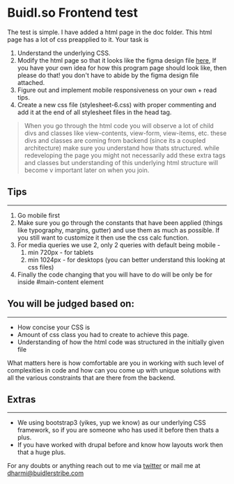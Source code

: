 # Buidl.so Frontend test
The test is simple.
I have added a html page in the doc folder.
This html page has a lot of css preapplied to it.
Your task is
1. Understand the underlying CSS.
2. Modify the html page so that it looks like the figma design file [here](https://www.figma.com/file/NjU5ionm0MWMnyvzAmriCm/buidl.so-frontend-test?node-id=0%3A1), If you have your own idea for how this program page should look like, then please do that! you don't have to abide by the figma design file attached.
3. Figure out and implement mobile responsiveness on your own + read tips.
4. Create a new css file (stylesheet-6.css) with proper commenting and add it at the end of all stylesheet files in the head tag.

> When you go through the html code you will observe a lot of child divs and  classes like view-contents, view-form, view-items, etc. these divs and classes are coming from backend (since its a coupled architecture) make sure you understand how thats structured. while redeveloping the page you might not necessarily add these extra tags and classes but understanding of this underlying html structure will become v important later on when you join.

## Tips
---
1. Go mobile first
2. Make sure you go through the constants that have been applied (things like typography, margins, gutter) and use them as much as possible. If you still want to customize it then use the css calc function.
3. For media queries we use 2, only 2 queries with default being mobile -
   1. min 720px - for tablets
   2. min 1024px - for desktops (you can better understand this looking at css files)
4. Finally the code changing that you will have to do will be only be for inside #main-content element

## You will be judged based on:
---
- How concise your CSS is
- Amount of css class you had to create to achieve this page.
- Understanding of how the html code was structured in the initially given file

What matters here is how comfortable are you in working with such level of complexities in code and how can you come up with unique solutions with all the various constraints that are there from the backend.

## Extras
---
- We using bootstrap3 (yikes, yup we know) as our underlying CSS framework, so if you are someone who has used it before then thats a plus.
- If you have worked with drupal before and know how layouts work then that a huge plus.


For any doubts or anything reach out to me via [twitter](https://twitter.com/dharmikumbhani) or mail me at [dharmi@buidlerstribe.com](mailto:dharmi@buidlerstribe.com)

